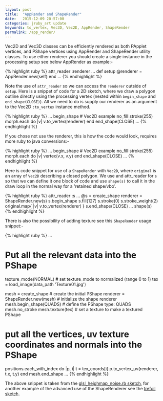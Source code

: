 ```yaml
---
layout: post
title:  "AppRender and ShapeRender"
date:   2015-12-09 20:57:00
categories: jruby_art update
keywords: to_vertex, Vec3D, Vec2D, AppRender, ShapeRender
permalink: /app_render/
---
```

Vec2D and Vec3D classes can be efficiently rendered as both PApplet vertices, and PShape vertices using AppRender and ShapeRender utility classes. To use either renderer you should create a single instance in the processing setup see below AppRender as example:-

{% highlight ruby %}
attr_reader :renderer
...
def setup
  @renderer = AppRender.new(self)
end
...
{% endhighlight %}

Note the use of `attr_reader` so we can access the `renderer` outside of `setup`. Here is a snippet of code for a 2D sketch, where we draw a polygon outline directly using the processing vertex (nested within `begin_shape` and `end_shape(CLOSE)`). All we need to do is supply our renderer as an argument to the Vec2D `:to_vertex` instance method.

{% highlight ruby %}
...
begin_shape # Vec2D example
  no_fill
  stroke(255)
  morph.each do |v|
    v.to_vertex(renderer)
  end
end_shape(CLOSE)
...
{% endhighlight %}

If you chose not use the renderer, this is how the code would look, requires more ruby to java conversions:-

{% highlight ruby %}
...
begin_shape # Vec2D example
  no_fill
  stroke(255)
  morph.each do |v|
    vertex(v.x, v.y)
  end
end_shape(CLOSE)
...
{% endhighlight %}

Here is code snippet for use of a `ShapeRender` with `Vec2D`, where `original` is an array of `Vec2D` describing a closed polygon. We use and attr_reader for `s` so that we can define it one block of code and use `shape(s)` to call it in the draw loop in the normal way for a 'retained shape/vbo'.

{% highlight ruby %}
attr_reader :s
...
@s = create_shape
renderer = ShapeRender.new(s)
s.begin_shape
s.fill(127)
s.stroke(0)
s.stroke_weight(2)
original.map{ |v| v.to_vertex(renderer) }
s.end_shape(CLOSE)
...
shape(s)
{% endhighlight %}  

There is also the possibility of adding texture see this `ShapeRender` usage snippet:-

{% highlight ruby %}
...
# Put all the relevant data into the PShape

texture_mode(NORMAL) # set texture_mode to normalized (range 0 to 1)
tex = load_image(data_path 'Texture01.jpg')

mesh = create_shape # create the initial PShape
renderer = ShapeRender.new(mesh) # initialize the shape renderer
mesh.begin_shape(QUADS) # define the PShape type: QUADS
mesh.no_stroke
mesh.texture(tex) # set a texture to make a textured PShape
# put all the vertices, uv texture coordinates and normals into the PShape
positions.each_with_index do |p, i|
  t = tex_coords[i]
  p.to_vertex_uv(renderer, t.x, t.y)
end
mesh.end_shape
...
{% endhighlight %}

The above snippet is taken from the [glsl_heighmap_noise.rb sketch][glsl], for another example of the advanced use of the ShapeRenderer see the [trefoil sketch][trefoil].

[glsl]:https://github.com/ruby-processing/samples4ruby-processing3/blob/master/processing_app/topics/shaders/glsl_heightmap_noise.rb
[trefoil]:https://github.com/ruby-processing/samples4ruby-processing3/blob/master/processing_app/demos/graphics/trefoil.rb